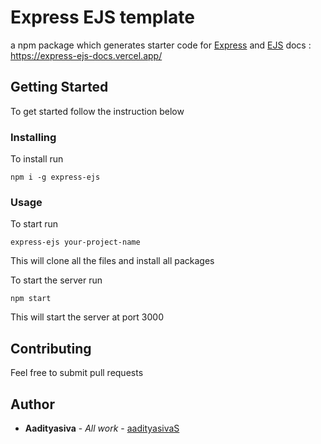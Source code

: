 # Express EJS template

a npm package which generates starter code for [Express](http://expressjs.com/) and [EJS](https://ejs.co/)
docs : https://express-ejs-docs.vercel.app/

## Getting Started

To get started follow the instruction below

### Installing

To install run

```
npm i -g express-ejs
```

### Usage

To start run
```
express-ejs your-project-name
```

This will clone all the files and install all packages

To start the server run

```
npm start
```

This will start the server at port 3000


## Contributing

Feel free to submit pull requests

## Author

* **Aadityasiva** - *All work* - [aadityasivaS](https://github.com/aadityasivaS)

